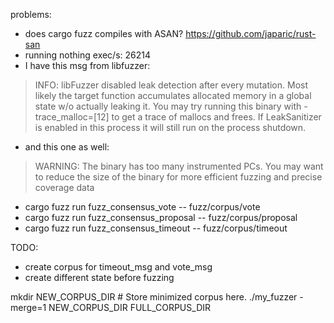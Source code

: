 problems:

* does cargo fuzz compiles with ASAN? https://github.com/japaric/rust-san
* running nothing exec/s: 26214
* I have this msg from libfuzzer: 

> INFO: libFuzzer disabled leak detection after every mutation.
      Most likely the target function accumulates allocated
      memory in a global state w/o actually leaking it.
      You may try running this binary with -trace_malloc=[12]      to get a trace of mallocs and frees.
      If LeakSanitizer is enabled in this process it will still
      run on the process shutdown.

* and this one as well:

> WARNING: The binary has too many instrumented PCs.
         You may want to reduce the size of the binary
         for more efficient fuzzing and precise coverage data

* cargo fuzz run fuzz_consensus_vote -- fuzz/corpus/vote
* cargo fuzz run fuzz_consensus_proposal -- fuzz/corpus/proposal
* cargo fuzz run fuzz_consensus_timeout -- fuzz/corpus/timeout


TODO: 

* create corpus for timeout_msg and vote_msg
* create different state before fuzzing

mkdir NEW_CORPUS_DIR  # Store minimized corpus here.
./my_fuzzer -merge=1 NEW_CORPUS_DIR FULL_CORPUS_DIR

